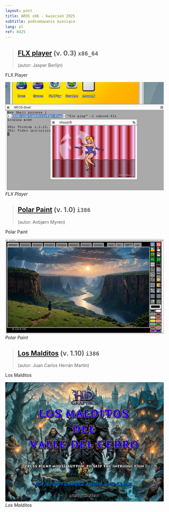```yaml
---
layout: post
title: AROS x86 - kwiecień 2025
subtitle: podsumowanie miesiąca
lang: pl
ref: 0425
---
```



> ## [FLX player](https://archives.arosworld.org/?function=showfile&file=video/play/flx_play.x86_64-aros-v11.zip.zip) (v. 0.3) `x86_64`
> (autor:	Jasper Berlijn)

FLX Player

![FLX Player](/assets/img/0425/flxplayer.png)
*FLX Player*

> ## [Polar Paint](https://archives.arosworld.org/?function=showfile&file=graphics/edit/polarpaint_aros.lha) (v. 1.0) `i386`
> (autor:	Anbjørn Myren)

Polar Paint

![Polar Paint](/assets/img/0425/polarpaint.jpg)
*Polar Paint*

> ## [Los Malditos](https://archives.arosworld.org/?function=showfile&file=game/adventure/losmalditos.lha) (v. 1.10) `i386`
> (autor:	Juan Carlos Herrán Martín)

Los Malditos

![Los Malditos](/assets/img/0425/losmalditos.jpg)
*Los Malditos*

